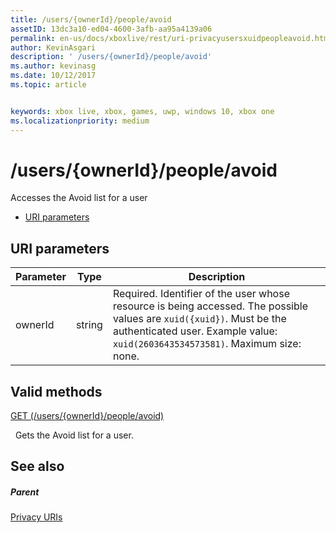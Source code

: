 ```yaml
---
title: /users/{ownerId}/people/avoid
assetID: 13dc3a10-ed04-4600-3afb-aa95a4139a06
permalink: en-us/docs/xboxlive/rest/uri-privacyusersxuidpeopleavoid.html
author: KevinAsgari
description: ' /users/{ownerId}/people/avoid'
ms.author: kevinasg
ms.date: 10/12/2017
ms.topic: article


keywords: xbox live, xbox, games, uwp, windows 10, xbox one
ms.localizationpriority: medium
---
```



# /users/{ownerId}/people/avoid
Accesses the Avoid list for a user

  * [URI parameters](#ID4EQ)

<a id="ID4EQ"></a>


## URI parameters

| Parameter| Type| Description|
| --- | --- | --- |
| ownerId| string| Required. Identifier of the user whose resource is being accessed. The possible values are <code>xuid({xuid})</code>. Must be the authenticated user. Example value: <code>xuid(2603643534573581)</code>. Maximum size: none. |

<a id="ID4ERB"></a>


## Valid methods

[GET (/users/{ownerId}/people/avoid)](uri-privacyusersxuidpeopleavoidget.md)

&nbsp;&nbsp;Gets the Avoid list for a user.

<a id="ID4E2B"></a>


## See also

<a id="ID4E4B"></a>


##### Parent

[Privacy URIs](atoc-reference-privacyv2.md)

